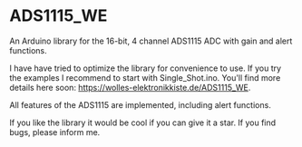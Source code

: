 # ADS1115_WE
An Arduino library for the 16-bit, 4 channel ADS1115 ADC with gain and alert functions.

I have have tried to optimize the library for convenience to use. If you try the examples I recommend to start with Single_Shot.ino. You'll find more details here soon: https://wolles-elektronikkiste.de/ADS1115_WE.

All features of the ADS1115 are implemented, including alert functions. 

If you like the library it would be cool if you can give it a star. If you find bugs, please inform me. 
